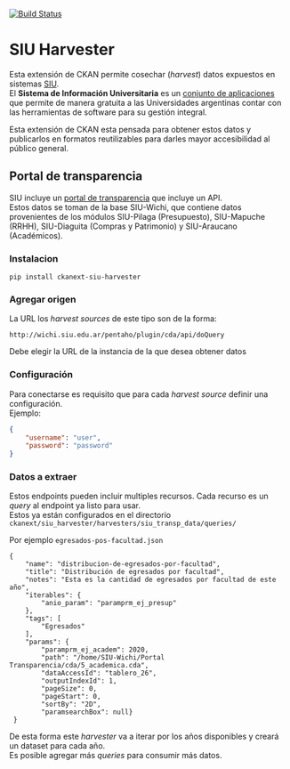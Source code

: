 [![Build Status](https://travis-ci.org/avdata99/ckanext-siu-harvester.svg?branch=master)](https://travis-ci.org/avdata99/ckanext-siu-harvester)
# SIU Harvester
Esta extensión de CKAN permite cosechar (_harvest_) datos expuestos en sistemas [SIU](https://www.siu.edu.ar/).  
El **Sistema de Información Universitaria** es un [conjunto de aplicaciones](https://www.siu.edu.ar/como-obtengo-los-sistemas/) que permite de manera gratuita a las Universidades argentinas contar con las herramientas de software para su gestión integral.

Esta extensión de CKAN esta pensada para obtener estos datos y publicarlos en formatos reutilizables para darles mayor accesibilidad al público general.

## Portal de transparencia

SIU incluye un [portal de transparencia](http://documentacion.siu.edu.ar/wiki/SIU-Wichi/Version6.6.0/portal_transparencia) que incluye un API.  
Estos datos se toman de la base SIU-Wichi, que contiene datos provenientes de los módulos SIU-Pilaga (Presupuesto), SIU-Mapuche (RRHH), SIU-Diaguita (Compras y Patrimonio) y SIU-Araucano (Académicos).

### Instalacion

```
pip install ckanext-siu-harvester
```

### Agregar origen

La URL los _harvest sources_ de este tipo son de la forma:
```
http://wichi.siu.edu.ar/pentaho/plugin/cda/api/doQuery
```

Debe elegir la URL de la instancia de la que desea obtener datos

### Configuración

Para conectarse es requisito que para cada _harvest source_ definir una configuración.  
Ejemplo:

```json
{
    "username": "user",
    "password": "password"    
}
```

### Datos a extraer

Estos endpoints pueden incluir multiples recursos. Cada recurso es un _query_ al endpoint ya listo para usar.  
Estos ya están configurados en el directorio `ckanext/siu_harvester/harvesters/siu_transp_data/queries/`

Por ejemplo `egresados-pos-facultad.json`

```
{
    "name": "distribucion-de-egresados-por-facultad",
    "title": "Distribución de egresados por facultad",
    "notes": "Esta es la cantidad de egresados por facultad de este año",
    "iterables": {
        "anio_param": "paramprm_ej_presup"
    },
    "tags": [
        "Egresados"
    ],
    "params": {
        "paramprm_ej_academ": 2020,
        "path": "/home/SIU-Wichi/Portal Transparencia/cda/5_academica.cda",
        "dataAccessId": "tablero_26",
        "outputIndexId": 1,
        "pageSize": 0,
        "pageStart": 0,
        "sortBy": "2D",
        "paramsearchBox": null}
 }
```

De esta forma este _harvester_ va a iterar por los años disponibles y creará un dataset para cada año.  
Es posible agregar más _queries_ para consumir más datos.

